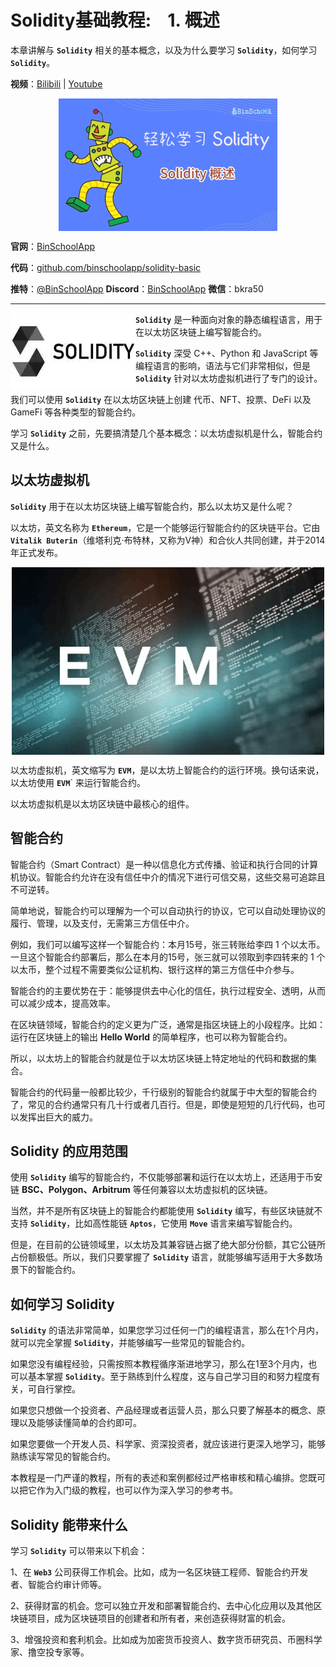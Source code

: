 # Solidity基础教程:&nbsp;&nbsp;&nbsp;&nbsp;1. 概述 

本章讲解与 **`Solidity`** 相关的基本概念，以及为什么要学习 **`Solidity`**，如何学习 **`Solidity`**。

**视频**：[Bilibili](https://#)  |  [Youtube](https://#)
<p align="center"><img src="./img/solidity-basic-v1.png" align="middle" /></p>

**官网**：[BinSchoolApp](https://binschool.app)

**代码**：[github.com/binschoolapp/solidity-basic](https://github.com/binschoolapp/solidity-basic)

**推特**：[@BinSchoolApp](https://twitter.com/BinSchoolApp)    **Discord**：[BinSchoolApp](https://discord.gg/PB2YEvggWq)   **微信**：bkra50 

-----
 <img src="./img/solidity.png" align="left" />  **`Solidity`** 是一种面向对象的静态编程语言，用于在以太坊区块链上编写智能合约。

**`Solidity`** 深受 C++、Python 和 JavaScript 等编程语言的影响，语法与它们非常相似，但是 **`Solidity`** 针对以太坊虚拟机进行了专门的设计。

我们可以使用 **`Solidity`** 在以太坊区块链上创建 代币、NFT、投票、DeFi 以及 GameFi 等各种类型的智能合约。

学习 **`Solidity`** 之前，先要搞清楚几个基本概念：以太坊虚拟机是什么，智能合约又是什么。

## 以太坊虚拟机
**`Solidity`** 用于在以太坊区块链上编写智能合约，那么以太坊又是什么呢？

以太坊，英文名称为 **`Ethereum`**，它是一个能够运行智能合约的区块链平台。它由 **`Vitalik Buterin`**（维塔利克·布特林，又称为V神）和合伙人共同创建，并于2014年正式发布。

<p align="center"><img src="./img/evm.png" align="middle"/></p>

以太坊虚拟机，英文缩写为 **`EVM`**，是以太坊上智能合约的运行环境。换句话来说，以太坊使用 **`EVM`**` 来运行智能合约。

以太坊虚拟机是以太坊区块链中最核心的组件。

## 智能合约
智能合约（Smart Contract）是一种以信息化方式传播、验证和执行合同的计算机协议。智能合约允许在没有信任中介的情况下进行可信交易，这些交易可追踪且不可逆转。

简单地说，智能合约可以理解为一个可以自动执行的协议，它可以自动处理协议的履行、管理，以及支付，无需第三方信任中介。

例如，我们可以编写这样一个智能合约：本月15号，张三转账给李四 1 个以太币。一旦这个智能合约部署后，那么在本月的15号，张三就可以领取到李四转来的 1 个以太币，整个过程不需要类似公证机构、银行这样的第三方信任中介参与。

智能合约的主要优势在于：能够提供去中心化的信任，执行过程安全、透明，从而可以减少成本，提高效率。

在区块链领域，智能合约的定义更为广泛，通常是指区块链上的小段程序。比如：运行在区块链上的输出 **Hello World** 的简单程序，也可以称为智能合约。

所以，以太坊上的智能合约就是位于以太坊区块链上特定地址的代码和数据的集合。

智能合约的代码量一般都比较少，千行级别的智能合约就属于中大型的智能合约了，常见的合约通常只有几十行或者几百行。但是，即使是短短的几行代码，也可以发挥出巨大的威力。

## Solidity 的应用范围
使用 **`Solidity`** 编写的智能合约，不仅能够部署和运行在以太坊上，还适用于币安链 **BSC、Polygon、Arbitrum** 等任何兼容以太坊虚拟机的区块链。

当然，并不是所有区块链上的智能合约都能使用 **`Solidity`** 编写，有些区块链就不支持 **`Solidity`**，比如高性能链 **`Aptos`**，它使用 **`Move`** 语言来编写智能合约。

但是，在目前的公链领域里，以太坊及其兼容链占据了绝大部分份额，其它公链所占份额极低。所以，我们只要掌握了 **`Solidity`** 语言，就能够编写适用于大多数场景下的智能合约。

## 如何学习 Solidity
**`Solidity`** 的语法非常简单，如果您学习过任何一门的编程语言，那么在1个月内，就可以完全掌握 **`Solidity`**，并能够编写一些常见的智能合约。

如果您没有编程经验，只需按照本教程循序渐进地学习，那么在1至3个月内，也可以基本掌握 **`Solidity`**。至于熟练到什么程度，这与自己学习目的和努力程度有关，可自行掌控。

如果您只想做一个投资者、产品经理或者运营人员，那么只要了解基本的概念、原理以及能够读懂简单的合约即可。

如果您要做一个开发人员、科学家、资深投资者，就应该进行更深入地学习，能够熟练读写常见的智能合约。

本教程是一门严谨的教程，所有的表述和案例都经过严格审核和精心编排。您既可以把它作为入门级的教程，也可以作为深入学习的参考书。

## Solidity 能带来什么
学习 **`Solidity`** 可以带来以下机会：

1、在 **`Web3`** 公司获得工作机会。比如，成为一名区块链工程师、智能合约开发者、智能合约审计师等。

2、获得财富的机会。您可以独立开发和部署智能合约、去中心化应用以及其他区块链项目，成为区块链项目的创建者和所有者，来创造获得财富的机会。

3、增强投资和套利机会。比如成为加密货币投资人、数字货币研究员、币圈科学家、撸空投专家等。
